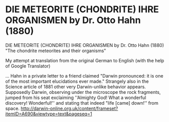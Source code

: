# DIE METEORITE (CHONDRITE) IHRE ORGANISMEN by Dr. Otto Hahn (1880)
DIE METEORITE (CHONDRITE) IHRE ORGANISMEN by Dr. Otto Hahn (1880)
"The chondrite meteorites and their organisms"

My attempt at translation from the original German to English (with the help of Google Translator)

... Hahn in a private letter to a friend claimed "Darwin pronounced: it is one of the most important elucidations ever made." Strangely also in the Science article of 1881 other very Darwin-unlike behavior appears. Supposedly Darwin, observing under the microscope the rock fragments, jumped from his seat exclaiming ''Almighty God! What a wonderful discovery! Wonderful!'' and stating that indeed "life [came] down!'' from space. http://darwin-online.org.uk/content/frameset?itemID=A690&viewtype=text&pageseq=1
